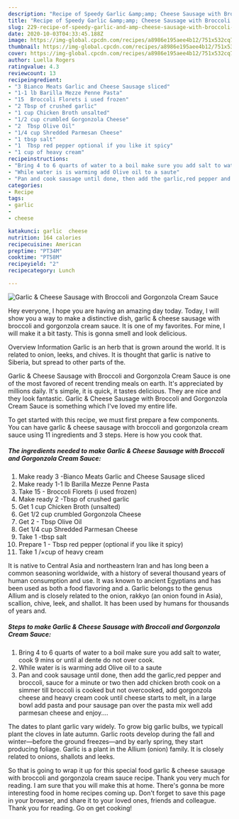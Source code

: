 ```yaml
---
description: "Recipe of Speedy Garlic &amp;amp; Cheese Sausage with Broccoli and Gorgonzola Cream Sauce"
title: "Recipe of Speedy Garlic &amp;amp; Cheese Sausage with Broccoli and Gorgonzola Cream Sauce"
slug: 229-recipe-of-speedy-garlic-and-amp-cheese-sausage-with-broccoli-and-gorgonzola-cream-sauce
date: 2020-10-03T04:33:45.188Z
image: https://img-global.cpcdn.com/recipes/a8986e195aee4b12/751x532cq70/garlic-cheese-sausage-with-broccoli-and-gorgonzola-cream-sauce-recipe-main-photo.jpg
thumbnail: https://img-global.cpcdn.com/recipes/a8986e195aee4b12/751x532cq70/garlic-cheese-sausage-with-broccoli-and-gorgonzola-cream-sauce-recipe-main-photo.jpg
cover: https://img-global.cpcdn.com/recipes/a8986e195aee4b12/751x532cq70/garlic-cheese-sausage-with-broccoli-and-gorgonzola-cream-sauce-recipe-main-photo.jpg
author: Luella Rogers
ratingvalue: 4.3
reviewcount: 13
recipeingredient:
- "3 Bianco Meats Garlic and Cheese Sausage sliced"
- "1-1 lb Barilla Mezze Penne Pasta"
- "15  Broccoli Florets i used frozen"
- "2 Tbsp of crushed garlic"
- "1 cup Chicken Broth unsalted"
- "1/2 cup crumbled Gorgonzola Cheese"
- "2  Tbsp Olive Oil"
- "1/4 cup Shredded Parmesan Cheese"
- "1 tbsp salt"
- "1  Tbsp red pepper optional if you like it spicy"
- "1 cup of heavy cream"
recipeinstructions:
- "Bring 4 to 6 quarts of water to a boil make sure you add salt to water, cook 9 mins or until al dente do not over cook."
- "While water is is warming add Olive oil to a saute"
- "Pan and cook sausage until done, then add the garlic,red pepper and broccoli, sauce for a minute or two then add chicken broth cook on a simmer till broccoli is cooked but not overcooked, add gorgonzola cheese and heavy cream cook until cheese starts to melt, in a large bowl add pasta and pour sausage pan over the pasta mix well add parmesan cheese and enjoy...."
categories:
- Recipe
tags:
- garlic
- 
- cheese

katakunci: garlic  cheese 
nutrition: 164 calories
recipecuisine: American
preptime: "PT34M"
cooktime: "PT58M"
recipeyield: "2"
recipecategory: Lunch

---
```



![Garlic &amp; Cheese Sausage with Broccoli and Gorgonzola Cream Sauce](https://img-global.cpcdn.com/recipes/a8986e195aee4b12/751x532cq70/garlic-cheese-sausage-with-broccoli-and-gorgonzola-cream-sauce-recipe-main-photo.jpg)

Hey everyone, I hope you are having an amazing day today. Today, I will show you a way to make a distinctive dish, garlic &amp; cheese sausage with broccoli and gorgonzola cream sauce. It is one of my favorites. For mine, I will make it a bit tasty. This is gonna smell and look delicious.

Overview Information Garlic is an herb that is grown around the world. It is related to onion, leeks, and chives. It is thought that garlic is native to Siberia, but spread to other parts of the.

Garlic &amp; Cheese Sausage with Broccoli and Gorgonzola Cream Sauce is one of the most favored of recent trending meals on earth. It's appreciated by millions daily. It's simple, it is quick, it tastes delicious. They are nice and they look fantastic. Garlic &amp; Cheese Sausage with Broccoli and Gorgonzola Cream Sauce is something which I've loved my entire life.


To get started with this recipe, we must first prepare a few components. You can have garlic &amp; cheese sausage with broccoli and gorgonzola cream sauce using 11 ingredients and 3 steps. Here is how you cook that.

<!--inarticleads1-->

##### The ingredients needed to make Garlic &amp; Cheese Sausage with Broccoli and Gorgonzola Cream Sauce:

1. Make ready 3 -Bianco Meats Garlic and Cheese Sausage sliced
1. Make ready 1-1 lb Barilla Mezze Penne Pasta
1. Take 15 - Broccoli Florets (i used frozen)
1. Make ready 2 -Tbsp of crushed garlic
1. Get 1 cup Chicken Broth (unsalted)
1. Get 1/2 cup crumbled Gorgonzola Cheese
1. Get 2 - Tbsp Olive Oil
1. Get 1/4 cup Shredded Parmesan Cheese
1. Take 1 -tbsp salt
1. Prepare 1 - Tbsp red pepper (optional if you like it spicy)
1. Take 1 /×cup of heavy cream


It is native to Central Asia and northeastern Iran and has long been a common seasoning worldwide, with a history of several thousand years of human consumption and use. It was known to ancient Egyptians and has been used as both a food flavoring and a. Garlic belongs to the genus Allium and is closely related to the onion, rakkyo (an onion found in Asia), scallion, chive, leek, and shallot. It has been used by humans for thousands of years and. 

<!--inarticleads2-->

##### Steps to make Garlic &amp; Cheese Sausage with Broccoli and Gorgonzola Cream Sauce:

1. Bring 4 to 6 quarts of water to a boil make sure you add salt to water, cook 9 mins or until al dente do not over cook.
1. While water is is warming add Olive oil to a saute
1. Pan and cook sausage until done, then add the garlic,red pepper and broccoli, sauce for a minute or two then add chicken broth cook on a simmer till broccoli is cooked but not overcooked, add gorgonzola cheese and heavy cream cook until cheese starts to melt, in a large bowl add pasta and pour sausage pan over the pasta mix well add parmesan cheese and enjoy....


The dates to plant garlic vary widely. To grow big garlic bulbs, we typicall plant the cloves in late autumn. Garlic roots develop during the fall and winter—before the ground freezes—and by early spring, they start producing foliage. Garlic is a plant in the Allium (onion) family. It is closely related to onions, shallots and leeks. 

So that is going to wrap it up for this special food garlic &amp; cheese sausage with broccoli and gorgonzola cream sauce recipe. Thank you very much for reading. I am sure that you will make this at home. There's gonna be more interesting food in home recipes coming up. Don't forget to save this page in your browser, and share it to your loved ones, friends and colleague. Thank you for reading. Go on get cooking!
